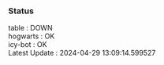 ### Status


table : DOWN  
hogwarts : OK  
icy-bot : OK  
Latest Update : 2024-04-29 13:09:14.599527
